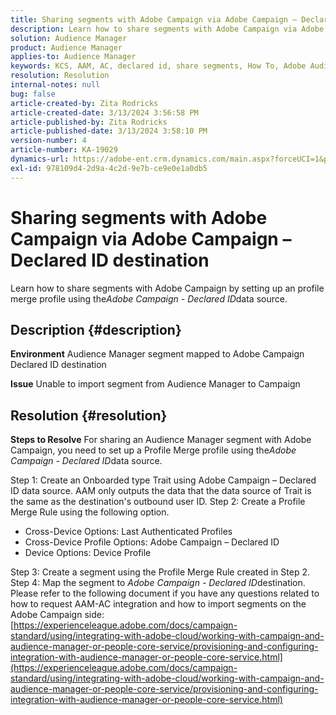 ```yaml
---
title: Sharing segments with Adobe Campaign via Adobe Campaign – Declared ID destination
description: Learn how to share segments with Adobe Campaign via Adobe Campaign – Declared ID destination
solution: Audience Manager
product: Audience Manager
applies-to: Audience Manager
keywords: KCS, AAM, AC, declared id, share segments, How To, Adobe Audience Manager, Adobe Campaign, Declared ID destination
resolution: Resolution
internal-notes: null
bug: false
article-created-by: Zita Rodricks
article-created-date: 3/13/2024 3:56:58 PM
article-published-by: Zita Rodricks
article-published-date: 3/13/2024 3:58:10 PM
version-number: 4
article-number: KA-19029
dynamics-url: https://adobe-ent.crm.dynamics.com/main.aspx?forceUCI=1&pagetype=entityrecord&etn=knowledgearticle&id=fc071c51-52e1-ee11-904d-6045bd0065b6
exl-id: 978109d4-2d9a-4c2d-9e7b-ce9e0e1a0db5
---
```

# Sharing segments with Adobe Campaign via Adobe Campaign – Declared ID destination


Learn how to share segments with Adobe Campaign by setting up an profile merge profile using the*Adobe Campaign - Declared ID*data source.

## Description {#description}


<b>Environment</b>
 Audience Manager segment mapped to Adobe Campaign Declared ID destination

<b>Issue</b>
 Unable to import segment from Audience Manager to Campaign


## Resolution {#resolution}


<b>Steps to Resolve</b>
 For sharing an Audience Manager segment with Adobe Campaign, you need to set up a Profile Merge profile using the*Adobe Campaign - Declared ID*data source.

Step 1: Create an Onboarded type Trait using Adobe Campaign – Declared ID data source.
 AAM only outputs the data that the data source of Trait is the same as the destination's outbound user ID.
 Step 2: Create a Profile Merge Rule using the following option.

- Cross-Device Options: Last Authenticated Profiles
- Cross-Device Profile Options: Adobe Campaign – Declared ID
- Device Options: Device Profile


Step 3: Create a segment using the Profile Merge Rule created in Step 2.
 Step 4: Map the segment to *Adobe Campaign - Declared ID*destination.
 Please refer to the following document if you have any questions related to how to request AAM-AC integration and how to import segments on the Adobe Campaign side: [https://experienceleague.adobe.com/docs/campaign-standard/using/integrating-with-adobe-cloud/working-with-campaign-and-audience-manager-or-people-core-service/provisioning-and-configuring-integration-with-audience-manager-or-people-core-service.html](https://experienceleague.adobe.com/docs/campaign-standard/using/integrating-with-adobe-cloud/working-with-campaign-and-audience-manager-or-people-core-service/provisioning-and-configuring-integration-with-audience-manager-or-people-core-service.html)
